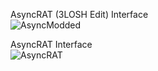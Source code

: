 AsyncRAT (3LOSH Edit) Interface  
![AsyncModded](https://github.com/user-attachments/assets/6f4f8088-27a8-490c-90eb-d8608fe8b30f)

AsyncRAT Interface  
![AsyncRAT](https://github.com/user-attachments/assets/e09d57b1-70f6-4129-9342-19a89ebec6aa)
